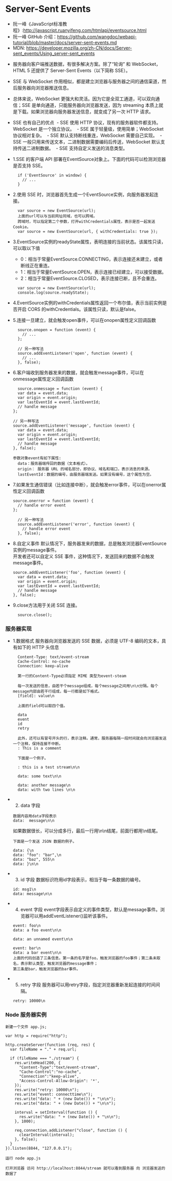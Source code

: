 # Server-Sent Events

* 阮一峰《JavaScript标准教程》:http://javascript.ruanyifeng.com/htmlapi/eventsource.html
* 阮一峰 GitHub 介绍：https://github.com/wangdoc/webapi-tutorial/blob/master/docs/server-sent-events.md
* MDN: https://developer.mozilla.org/zh-CN/docs/Server-sent_events/Using_server-sent_events

- 服务器向客户端推送数据，有很多解决方案。除了“轮询” 和 WebSocket，HTML 5 还提供了 Server-Sent Events（以下简称 SSE）。

- SSE 与 WebSocket 作用相似，都是建立浏览器与服务器之间的通信渠道，然后服务器向浏览器推送信息。

- 总体来说，WebSocket 更强大和灵活。因为它是全双工通道，可以双向通信；SSE 是单向通道，只能服务器向浏览器发送，因为 streaming 本质上就是下载。如果浏览器向服务器发送信息，就变成了另一次 HTTP 请求。

- SSE 也有自己的优点
  - SSE 使用 HTTP 协议，现有的服务器软件都支持。WebSocket 是一个独立协议。
  - SSE 属于轻量级，使用简单；WebSocket 协议相对复杂。
  - SSE 默认支持断线重连，WebSocket 需要自己实现。
  - SSE 一般只用来传送文本，二进制数据需要编码后传送，WebSocket 默认支持传送二进制数据。
  - SSE 支持自定义发送的消息类型。

- 1.SSE 的客户端 API 部署在EventSource对象上。下面的代码可以检测浏览器是否支持 SSE。

  ```
    if ('EventSource' in window) {
      // ...
    }
  ```

- 2.使用 SSE 时，浏览器首先生成一个EventSource实例，向服务器发起连接。
  ```
    var source = new EventSource(url);
    上面的url可以与当前网址同域，也可以跨域。
    跨域时，可以指定第二个参数，打开withCredentials属性，表示是否一起发送 Cookie。
    var source = new EventSource(url, { withCredentials: true });
  ```
- 3.EventSource实例的readyState属性，表明连接的当前状态。该属性只读，可以取以下值
  - 0：相当于常量EventSource.CONNECTING，表示连接还未建立，或者断线正在重连。
  - 1：相当于常量EventSource.OPEN，表示连接已经建立，可以接受数据。
  - 2：相当于常量EventSource.CLOSED，表示连接已断，且不会重连。
  ```
    var source = new EventSource(url);
    console.log(source.readyState);
  ```
- 4.EventSource实例的withCredentials属性返回一个布尔值，表示当前实例是否开启 CORS 的withCredentials。该属性只读，默认是false。

- 5.连接一旦建立，就会触发open事件，可以在onopen属性定义回调函数
  ```
    source.onopen = function (event) {
      // ...
    };

    // 另一种写法
    source.addEventListener('open', function (event) {
      // ...
    }, false);
  ```
- 6.客户端收到服务器发来的数据，就会触发message事件，可以在onmessage属性定义回调函数
  ```
    source.onmessage = function (event) {
    var data = event.data;
    var origin = event.origin;
    var lastEventId = event.lastEventId;
    // handle message
  };

  // 另一种写法
  source.addEventListener('message', function (event) {
    var data = event.data;
    var origin = event.origin;
    var lastEventId = event.lastEventId;
    // handle message
  }, false);
  
  参数对象event有如下属性:
    data：服务器端传回的数据（文本格式）。
    origin： 服务器 URL 的域名部分，即协议、域名和端口，表示消息的来源。
    lastEventId：数据的编号，由服务器端发送。如果没有编号，这个属性为空。
  ```

- 7.如果发生通信错误（比如连接中断），就会触发error事件，可以在onerror属性定义回调函数

  ```
  source.onerror = function (event) {
    // handle error event
  };

    // 另一种写法
    source.addEventListener('error', function (event) {
      // handle error event
    }, false);
  ```

- 8.自定义事件
  默认情况下，服务器发来的数据，总是触发浏览器EventSource实例的message事件。  
  开发者还可以自定义 SSE 事件，这种情况下，发送回来的数据不会触发message事件。  
  ```
  source.addEventListener('foo', function (event) {
    var data = event.data;
    var origin = event.origin;
    var lastEventId = event.lastEventId;
    // handle message
  }, false);
  ```
  
- 9.close方法用于关闭 SSE 连接。
  ```
    source.close();
  ```


### 服务器实现

- 1.数据格式
  服务器向浏览器发送的 SSE 数据，必须是 UTF-8 编码的文本，具有如下的 HTTP 头信息  
  ```
    Content-Type: text/event-stream
    Cache-Control: no-cache
    Connection: keep-alive
    
    第一行的Content-Type必须指定 MIME 类型为event-steam
    
    每一次发送的信息，由若干个message组成，每个message之间用\n\n分隔。每个message内部由若干行组成，每一行都是如下格式。
    [field]: value\n
    
    上面的field可以取四个值。

    data
    event
    id
    retry
    
    此外，还可以有冒号开头的行，表示注释。通常，服务器每隔一段时间就会向浏览器发送一个注释，保持连接不中断。
    : This is a comment
    
    下面是一个例子。

    : this is a test stream\n\n

    data: some text\n\n

    data: another message\n
    data: with two lines \n\n
  ```
  
- 2. data 字段
  ```
  数据内容用data字段表示
  data:  message\n\n
  ```
  如果数据很长，可以分成多行，最后一行用\n\n结尾，前面行都用\n结尾。
  ```
  下面是一个发送 JSON 数据的例子。

  data: {\n
  data: "foo": "bar",\n
  data: "baz", 555\n
  data: }\n\n
  ```
- 3. id 字段
  数据标识符用id字段表示，相当于每一条数据的编号。
  
  ```
  id: msg1\n
  data: message\n\n
  ```
  
- 4. event 字段
  event字段表示自定义的事件类型，默认是message事件。浏览器可以用addEventListener()监听该事件。
  ```
  event: foo\n
  data: a foo event\n\n

  data: an unnamed event\n\n

  event: bar\n
  data: a bar event\n\n
  上面的代码创造了三条信息。第一条的名字是foo，触发浏览器的foo事件；第二条未取名，表示默认类型，触发浏览器的message事件；
  第三条是bar，触发浏览器的bar事件。
  ```
- 5. retry 字段
  服务器可以用retry字段，指定浏览器重新发起连接的时间间隔。
  ```
  retry: 10000\n
  ```
  
### Node 服务器实例

```
新建一个文件 app.js;

var http = require("http");

http.createServer(function (req, res) {
  var fileName = "." + req.url;

  if (fileName === "./stream") {
    res.writeHead(200, {
      "Content-Type":"text/event-stream",
      "Cache-Control":"no-cache",
      "Connection":"keep-alive",
      "Access-Control-Allow-Origin": '*',
    });
    res.write("retry: 10000\n");
    res.write("event: connecttime\n");
    res.write("data: " + (new Date()) + "\n\n");
    res.write("data: " + (new Date()) + "\n\n");

    interval = setInterval(function () {
      res.write("data: " + (new Date()) + "\n\n");
    }, 1000);

    req.connection.addListener("close", function () {
      clearInterval(interval);
    }, false);
  }
}).listen(8844, "127.0.0.1");

运行 node app.js

打开浏览器 访问 http://localhost:8844/stream 就可以看到服务器 向 浏览器发送的数据了
```
